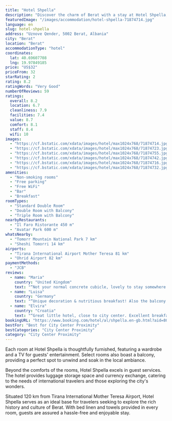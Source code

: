 ```yaml
---
title: "Hotel Shpella"
description: "Discover the charm of Berat with a stay at Hotel Shpella, a cozy 2-star establishment that promises comfort and convenience."
featuredImage: "/images/accommodation/hotel-shpella-71874714.jpg"
language: en
slug: hotel-shpella
address: "Uznove Qender, 5002 Berat, Albania"
city: "Berat"
location: "Berat"
accommodationType: "hotel"
coordinates:
  lat: 40.69607708
  lng: 19.97849185
price: "US$32"
priceFrom: 32
starRating: 2
rating: 8.2
ratingWords: "Very Good"
numberOfReviews: 59
ratings:
  overall: 8.2
  location: 6.7
  cleanliness: 7.9
  facilities: 7.4
  value: 8.7
  comfort: 8.1
  staff: 8.4
  wifi: 10
images:
  - "https://cf.bstatic.com/xdata/images/hotel/max1024x768/71874714.jpg?k=fa698f4b2765df50eb809c19eae13551ee661577f04b4ccf4e6a90343f71bdeb&o=&hp=1"
  - "https://cf.bstatic.com/xdata/images/hotel/max1024x768/71874723.jpg?k=0b383ccb67b03ce0d2e8e29c1651093dfa6af0dd65b582dc500421b9a809237a&o=&hp=1"
  - "https://cf.bstatic.com/xdata/images/hotel/max1024x768/71874755.jpg?k=7866628ac6584facaf73192e097ff62919fa407c0dfe48e5fad31c3c459bfb06&o=&hp=1"
  - "https://cf.bstatic.com/xdata/images/hotel/max1024x768/71874742.jpg?k=bd801c9652943468bb665777f5ef6302950762594d7d1655c897a50fdd34e968&o=&hp=1"
  - "https://cf.bstatic.com/xdata/images/hotel/max1024x768/71874716.jpg?k=0f65250ed7963065f9658035a333e1ac80156ae2276a358d260fa391d421ca3d&o=&hp=1"
  - "https://cf.bstatic.com/xdata/images/hotel/max1024x768/71874732.jpg?k=032acbe2fe45a71fca9410f4f16718e88d43105d131877d3c23c2088882bf99b&o=&hp=1"
amenities:
  - "Non-smoking rooms"
  - "Free parking"
  - "Free WiFi"
  - "Bar"
  - "Breakfast"
roomTypes:
  - "Standard Double Room"
  - "Double Room with Balcony"
  - "Triple Room with Balcony"
nearbyRestaurants:
  - "Il Faro Ristorante 450 m"
  - "Avatar Park 600 m"
whatsNearby:
  - "Tomorr Mountain National Park 7 km"
  - "Sheshi Tomorri 14 km"
airports:
  - "Tirana International Airport Mother Teresa 81 km"
  - "Ohrid Airport 82 km"
paymentMethods:
  - "JCB"
reviews:
  - name: "Maria"
    country: "United Kingdom"
    text: "“Not your normal concrete cubicle, lovely to stay somewhere with character.”"
  - name: "Luisa"
    country: "Germany"
    text: "“Unique decoration & nutritious breakfast! Also the balcony was very inviting ;)”"
  - name: "Elvira"
    country: "Croatia"
    text: "“Great little hotel, close to city center. Excellent breakfast, room was comfortable and clean. Host is very kind and helpful.”"
bookingURL: "https://www.booking.com/hotel/al/shpella.en-gb.html?aid=8035640"
bestFor: "Best for City Center Proximity"
bestCategories: "City Center Proximity"
category: "City Center Proximity"
---
```


Each room at Hotel Shpella is thoughtfully furnished, featuring a wardrobe and a TV for guests' entertainment. Select rooms also boast a balcony, providing a perfect spot to unwind and soak in the local ambiance.

Beyond the comforts of the rooms, Hotel Shpella excels in guest services. The hotel provides luggage storage space and currency exchange, catering to the needs of international travelers and those exploring the city's wonders.

Situated 120 km from Tirana International Mother Teresa Airport, Hotel Shpella serves as an ideal base for travelers seeking to explore the rich history and culture of Berat. With bed linen and towels provided in every room, guests are assured a hassle-free and enjoyable stay.
